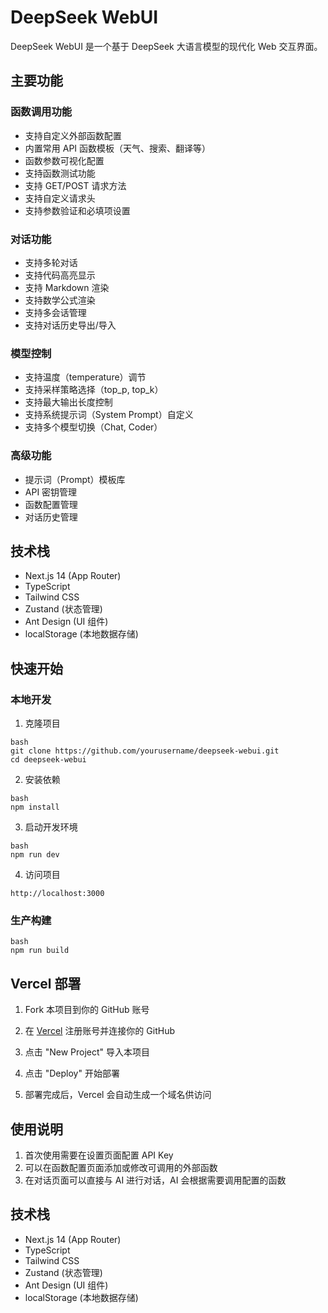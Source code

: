# DeepSeek WebUI

DeepSeek WebUI 是一个基于 DeepSeek 大语言模型的现代化 Web 交互界面。

## 主要功能

### 函数调用功能
- 支持自定义外部函数配置
- 内置常用 API 函数模板（天气、搜索、翻译等）
- 函数参数可视化配置
- 支持函数测试功能
- 支持 GET/POST 请求方法
- 支持自定义请求头
- 支持参数验证和必填项设置

### 对话功能
- 支持多轮对话
- 支持代码高亮显示
- 支持 Markdown 渲染
- 支持数学公式渲染
- 支持多会话管理
- 支持对话历史导出/导入

### 模型控制
- 支持温度（temperature）调节
- 支持采样策略选择（top_p, top_k）
- 支持最大输出长度控制
- 支持系统提示词（System Prompt）自定义
- 支持多个模型切换（Chat, Coder）


### 高级功能
- 提示词（Prompt）模板库
- API 密钥管理
- 函数配置管理
- 对话历史管理

## 技术栈

- Next.js 14 (App Router)
- TypeScript
- Tailwind CSS
- Zustand (状态管理)
- Ant Design (UI 组件)
- localStorage (本地数据存储)

## 快速开始

### 本地开发

1. 克隆项目
```
bash
git clone https://github.com/yourusername/deepseek-webui.git
cd deepseek-webui
```
2. 安装依赖
```
bash
npm install
```
3. 启动开发环境
```
bash
npm run dev
```
4. 访问项目
```
http://localhost:3000
```
### 生产构建
```
bash
npm run build
```

## Vercel 部署

1. Fork 本项目到你的 GitHub 账号

2. 在 [Vercel](https://vercel.com) 注册账号并连接你的 GitHub

3. 点击 "New Project" 导入本项目

4. 点击 "Deploy" 开始部署

5. 部署完成后，Vercel 会自动生成一个域名供访问

## 使用说明

1. 首次使用需要在设置页面配置 API Key
2. 可以在函数配置页面添加或修改可调用的外部函数
3. 在对话页面可以直接与 AI 进行对话，AI 会根据需要调用配置的函数

## 技术栈

- Next.js 14 (App Router)
- TypeScript
- Tailwind CSS
- Zustand (状态管理)
- Ant Design (UI 组件)
- localStorage (本地数据存储)
